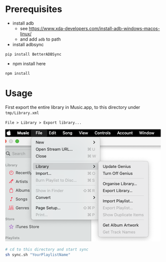 # Prerequisites
- install adb
  - see https://www.xda-developers.com/install-adb-windows-macos-linux/
  - and add `adb` to path
- install adbsync
```
pip install BetterADBSync
```
- npm install here
```
npm install
```

# Usage

First export the entire library in Music.app, to this directory under `tmp/Library.xml`

`File > Library > Export library...`

![iTunes-export.png](iTunes-export.png)

```sh
# cd to this directory and start sync
sh sync.sh "YourPlaylistName"
```